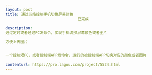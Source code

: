 ```yaml
---                
layout: post       
title: 通过网络控制手机切换屏幕颜色
                                已完成
           
description: 
通过定时或者通过PC发命令，实现手机切换屏幕颜色或者图片

方便上传图片


一个控制短PC，或者控制端APP发命令，运行的被控制端APP切换对应的颜色或者图片
     
contenturl: https://pro.lagou.com/project/5524.html      
---                 
```

